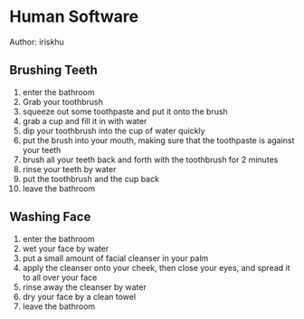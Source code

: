# Human Software

Author: iriskhu

## Brushing Teeth

1. enter the bathroom
2. Grab your toothbrush
3. squeeze out some toothpaste and put it onto the brush
4. grab a cup and fill it in with water
5. dip your toothbrush into the cup of water quickly
6. put the brush into your mouth, making sure that the toothpaste is against your teeth
7. brush all your teeth back and forth with the toothbrush for 2 minutes
8. rinse your teeth by water
9. put the toothbrush and the cup back
10. leave the bathroom

## Washing Face

1. enter the bathroom
2. wet your face by water
3. put a small amount of facial cleanser in your palm
4. apply the cleanser onto your cheek, then close your eyes, and spread it to all over your face
6. rinse away the cleanser by water
7. dry your face by a clean towel
8. leave the bathroom
